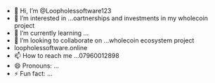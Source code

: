 - 👋 Hi, I’m @Loopholessoftware123
- 👀 I’m interested in ...oartnerships and investments in my wholecoin project
- 🌱 I’m currently learning ...
- 💞️ I’m looking to collaborate on ...wholecoin ecosystem project
- loopholessoftware.online
- 📫 How to reach me ...07960012898
- 😄 Pronouns: ...
- ⚡ Fun fact: ...

<!---
Loopholessoftware123/Loopholessoftware123 is a ✨ special ✨ repository because its `README.md` (this file) appears on your GitHub profile.
You can click the Preview link to take a look at your changes.
--->
